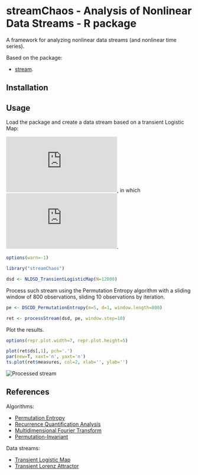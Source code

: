 # streamChaos - Analysis of Nonlinear Data Streams - R package

A framework for analyzing nonlinear data streams (and nonlinear time series).

Based on the package:

* [stream](http://github.com/mhahsler/stream).


## Installation


## Usage

Load the package and create a data stream based on a transient Logistic Map:

![Transient Logistic Map](http://latex.codecogs.com/gif.latex?x_t%20%3D%20r_t%20%5Ccdot%20x_%7Bt-1%7D%20%281%20-%20x_%7Bt-1%7D%29), in which ![rt range](http://latex.codecogs.com/gif.latex?r_t%20%5Cin%20%5B2.0%2C%204.0%5D).


```R
options(warn=-1)

library("streamChaos")

dsd <- NLDSD_TransientLogisticMap(N=12000)

```

Process such stream using the Permutation Entropy algorithm with a sliding window of 800 observations, sliding 10 observations by iteration.

```R
pe <- DSCDD_PermutationEntropy(m=5, d=1, window.length=800)

ret <- processStream(dsd, pe, window.step=10)
```

Plot the results.

```R
options(repr.plot.width=7, repr.plot.height=5)

plot(ret$ds[,1], pch='.')
par(new=T, xaxt='n', yaxt='n')
ts.plot(ret$measures, col=2, xlab='', ylab='')
```

![Processed stream](https://github.com/faustogc/streamChaos/raw/master/img/dsd-pe.png)

## References

Algorithms:
* [Permutation Entropy]()
* [Recurrence Quantification Analysis]()
* [Multidimensional Fourier Transform]()
* [Permutation-Invariant]()

Data streams:
* [Transient Logistic Map]()
* [Transient Lorenz Attractor]()
